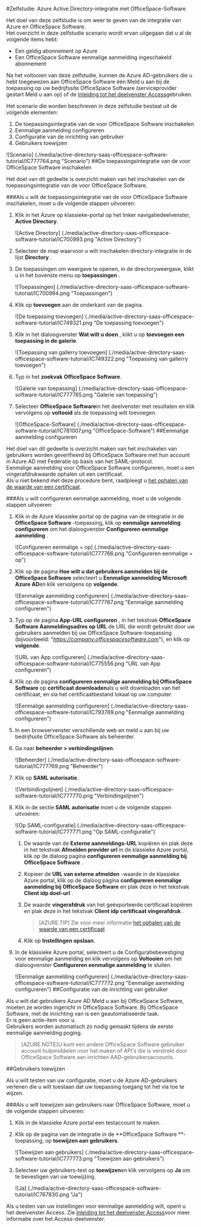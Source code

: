<properties 
    pageTitle="Zelfstudie: Azure Active Directory-integratie met OfficeSpace Software | Microsoft Azure" 
    description="Leer hoe u OfficeSpace Software gebruiken met Azure Active Directory om te schakelen van eenmalige aanmelding, geautomatiseerd inrichting en meer." 
    services="active-directory" 
    authors="jeevansd"  
    documentationCenter="na" 
    manager="femila"/>
<tags 
    ms.service="active-directory" 
    ms.devlang="na" 
    ms.topic="article" 
    ms.tgt_pltfrm="na" 
    ms.workload="identity" 
    ms.date="09/29/2016" 
    ms.author="jeedes" />

#<a name="tutorial-azure-active-directory-integration-with-officespace-software"></a>Zelfstudie: Azure Active Directory-integratie met OfficeSpace-Software
  
Het doel van deze zelfstudie is om weer te geven van de integratie van Azure en OfficeSpace Software.  
Het overzicht in deze zelfstudie scenario wordt ervan uitgegaan dat u al de volgende items hebt:

-   Een geldig abonnement op Azure
-   Een OfficeSpace Software eenmalige aanmelding ingeschakeld abonnement
  
Na het voltooien van deze zelfstudie, kunnen de Azure AD-gebruikers die u hebt toegewezen aan OfficeSpace Software één Meld u aan bij de toepassing op uw bedrijfssite OfficeSpace Software (serviceprovider gestart Meld u aan op) of de [Inleiding tot het deelvenster Access](active-directory-saas-access-panel-introduction.md)gebruiken.
  
Het scenario die worden beschreven in deze zelfstudie bestaat uit de volgende elementen:

1.  De toepassingsintegratie van de voor OfficeSpace Software inschakelen
2.  Eenmalige aanmelding configureren
3.  Configuratie van de inrichting van gebruiker
4.  Gebruikers toewijzen

![Scenario] (./media/active-directory-saas-officespace-software-tutorial/IC777764.png "Scenario")
##<a name="enabling-the-application-integration-for-officespace-software"></a>De toepassingsintegratie van de voor OfficeSpace Software inschakelen
  
Het doel van dit gedeelte is overzicht maken van het inschakelen van de toepassingsintegratie van de voor OfficeSpace Software.

###<a name="to-enable-the-application-integration-for-officespace-software-perform-the-following-steps"></a>Als u wilt de toepassingsintegratie van de voor OfficeSpace Software inschakelen, moet u de volgende stappen uitvoeren:

1.  Klik in het Azure op klassieke-portal op het linker navigatiedeelvenster, **Active Directory**.

    ![Active Directory] (./media/active-directory-saas-officespace-software-tutorial/IC700993.png "Active Directory")

2.  Selecteer de map waarvoor u wilt inschakelen directory-integratie in de lijst **Directory** .

3.  De toepassingen om weergave te openen, in de directoryweergave, klikt u in het bovenste menu op **toepassingen** .

    ![Toepassingen] (./media/active-directory-saas-officespace-software-tutorial/IC700994.png "Toepassingen")

4.  Klik op **toevoegen** aan de onderkant van de pagina.

    ![De toepassing toevoegen] (./media/active-directory-saas-officespace-software-tutorial/IC749321.png "De toepassing toevoegen")

5.  Klik in het dialoogvenster **Wat wilt u doen** , klikt u op **toevoegen een toepassing in de galerie**.

    ![Toepassing van gallerry toevoegen] (./media/active-directory-saas-officespace-software-tutorial/IC749322.png "Toepassing van gallerry toevoegen")

6.  Typ in het **zoekvak** **OfficeSpace Software**.

    ![Galerie van toepassing] (./media/active-directory-saas-officespace-software-tutorial/IC777765.png "Galerie van toepassing")

7.  Selecteer **OfficeSpace Software**in het deelvenster met resultaten en klik vervolgens op **voltooid** als de toepassing wilt toevoegen.

    ![OfficeSpace-Software] (./media/active-directory-saas-officespace-software-tutorial/IC781007.png "OfficeSpace-Software")
##<a name="configuring-single-sign-on"></a>Eenmalige aanmelding configureren
  
Het doel van dit gedeelte is overzicht maken van het inschakelen van gebruikers worden geverifieerd bij OfficeSpace Software met hun account in Azure AD met Federatie op basis van het SAML-protocol.  
Eenmalige aanmelding voor OfficeSpace Software configureren, moet u een vingerafdrukwaarde ophalen uit een certificaat.  
Als u niet bekend met deze procedure bent, raadpleegt u [het ophalen van de waarde van een certificaat](http://youtu.be/YKQF266SAxI).

###<a name="to-configure-single-sign-on-perform-the-following-steps"></a>Als u wilt configureren eenmalige aanmelding, moet u de volgende stappen uitvoeren:

1.  Klik in de Azure klassieke portal op de pagina van de integratie in de **OfficeSpace Software** -toepassing, klik op **eenmalige aanmelding configureren** om het dialoogvenster **Configureren eenmalige aanmelding** .

    ![Configureren eenmalige = op] (./media/active-directory-saas-officespace-software-tutorial/IC777766.png "Configureren eenmalige = op")

2.  Klik op de pagina **Hoe wilt u dat gebruikers aanmelden bij de OfficeSpace Software** selecteert u **Eenmalige aanmelding Microsoft Azure AD**en klik vervolgens op **volgende**.

    ![Eenmalige aanmelding configureren] (./media/active-directory-saas-officespace-software-tutorial/IC777767.png "Eenmalige aanmelding configureren")

3.  Typ op de pagina **App-URL configureren** , in het tekstvak **OfficeSpace Software Aanmeldingsadres op URL** de URL die wordt gebruikt door uw gebruikers aanmelden bij uw OfficeSpace Software-toepassing (bijvoorbeeld: "*https://company.officespacesoftware.com*"), en klik op **volgende**.

    ![URL van App configureren] (./media/active-directory-saas-officespace-software-tutorial/IC775556.png "URL van App configureren")

4.  Klik op de pagina **configureren eenmalige aanmelding bij OfficeSpace Software** op **certificaat downloaden**als u wilt downloaden van het certificaat, en sla het certificaatbestand lokaal op uw computer.

    ![Eenmalige aanmelding configureren] (./media/active-directory-saas-officespace-software-tutorial/IC793769.png "Eenmalige aanmelding configureren")

5.  In een browservenster verschillende web en meld u aan bij uw bedrijfssite OfficeSpace Software als beheerder.

6.  Ga naar **beheerder \> verbindingslijnen**.

    ![Beheerder] (./media/active-directory-saas-officespace-software-tutorial/IC777769.png "Beheerder")

7.  Klik op **SAML autorisatie**.

    ![Verbindingslijnen] (./media/active-directory-saas-officespace-software-tutorial/IC777770.png "Verbindingslijnen")

8.  Klik in de sectie **SAML autorisatie** moet u de volgende stappen uitvoeren:

    ![Op SAML-configuratie] (./media/active-directory-saas-officespace-software-tutorial/IC777771.png "Op SAML-configuratie")

    1.  De waarde van de **Externe aanmeldings-URL** kopiëren en plak deze in het tekstvak **Afmelden provider url** in de klassieke Azure portal, klik op de dialoog pagina **configureren eenmalige aanmelding bij OfficeSpace Software** .
    2.  Kopieer de **URL van externe afmelden** -waarde in de klassieke Azure portal, klik op de dialoog pagina **configureren eenmalige aanmelding bij OfficeSpace Software** en plak deze in het tekstvak **Client idp doel-url** .
    3.  De waarde **vingerafdruk** van het geëxporteerde certificaat kopiëren en plak deze in het tekstvak **Client idp certificaat vingerafdruk** .  

        >[AZURE.TIP]
        Zie voor meer informatie [het ophalen van de waarde van een certificaat](http://youtu.be/YKQF266SAxI)

    4.  Klik op **Instellingen opslaan**.

9.  In de klassieke Azure portal, selecteert u de Configuratiebevestiging voor eenmalige aanmelding en klik vervolgens op **Voltooien** om het dialoogvenster **Configureren eenmalige aanmelding** te sluiten.

    ![Eenmalige aanmelding configureren] (./media/active-directory-saas-officespace-software-tutorial/IC777772.png "Eenmalige aanmelding configureren")
##<a name="configuring-user-provisioning"></a>Configuratie van de inrichting van gebruiker
  
Als u wilt dat gebruikers Azure AD Meld u aan bij OfficeSpace Software, moeten ze worden ingericht in OfficeSpace Software. Bij OfficeSpace Software, met de inrichting van is een geautomatiseerde taak.  
Er is geen actie-item voor u.  
Gebruikers worden automatisch zo nodig gemaakt tijdens de eerste eenmalige aanmelding poging.

>[AZURE.NOTE]U kunt een andere OfficeSpace Software gebruiker account hulpmiddelen voor het maken of API's die is verstrekt door OfficeSpace Software aan inrichten AAD-gebruikersaccounts.

##<a name="assigning-users"></a>Gebruikers toewijzen
  
Als u wilt testen van uw configuratie, moet u de Azure AD-gebruikers verlenen die u wilt toestaan dat uw toepassing toegang tot het via toe te wijzen.

###<a name="to-assign-users-to-officespace-software-perform-the-following-steps"></a>Als u wilt toewijzen aan gebruikers naar OfficeSpace Software, moet u de volgende stappen uitvoeren:

1.  Klik in de klassieke Azure portal een testaccount te maken.

2.  Klik op de pagina van de integratie in de **OfficeSpace Software **-toepassing, op **toewijzen aan gebruikers**.

    ![Toewijzen aan gebruikers] (./media/active-directory-saas-officespace-software-tutorial/IC777773.png "Toewijzen aan gebruikers")

3.  Selecteer uw gebruikers-test op **toewijzen**en klik vervolgens op **Ja** om te bevestigen van uw toewijzing.

    ![Ja] (./media/active-directory-saas-officespace-software-tutorial/IC767830.png "Ja")
  
Als u testen van uw instellingen voor eenmalige aanmelding wilt, opent u het deelvenster Access. Zie [Inleiding tot het deelvenster Access](active-directory-saas-access-panel-introduction.md)voor meer informatie over het Access-deelvenster.